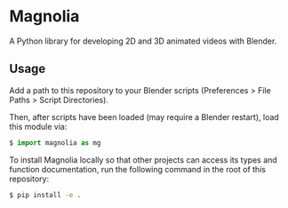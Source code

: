 # Magnolia

A Python library for developing 2D and 3D animated videos with Blender.

## Usage

Add a path to this repository to your Blender scripts (Preferences > File Paths > Script Directories).

Then, after scripts have been loaded (may require a Blender restart), load this module via:

```python
$ import magnolia as mg
```

To install Magnolia locally so that other projects can access its types and function documentation, run the following command in the root of this repository:

```bash
$ pip install -e .
```